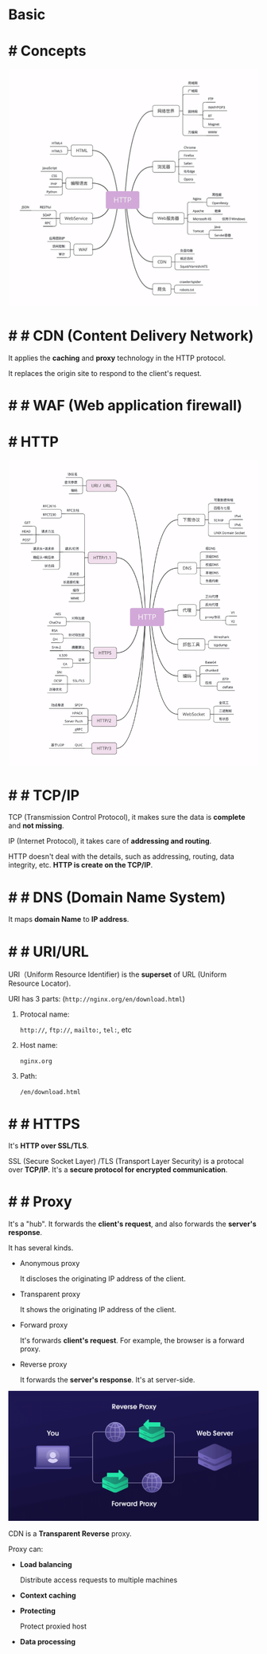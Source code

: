 #  Basic

# #  Concepts

![road-map](./img/road-map.png)

# # #  CDN (Content Delivery Network)

It applies the **caching** and **proxy** technology in the HTTP protocol.

It replaces the origin site to respond to the client's request.

# # #  WAF (Web application firewall)

# #  HTTP

![http](./img/http.png)


# # #  TCP/IP

TCP (Transmission Control Protocol), it makes sure the data is **complete** and **not missing**.

IP (Internet Protocol), it takes care of **addressing and routing**.

HTTP doesn't deal with the details, such as addressing, routing, data integrity, etc. **HTTP is create on the TCP/IP**.

# # #  DNS (Domain Name System)

It maps **domain Name** to **IP address**.

# # #  URI/URL

URI（Uniform Resource Identifier) is the **superset** of URL (Uniform Resource Locator).

URI has 3 parts: (`http://nginx.org/en/download.html`)

1. Protocal name: 
   
   `http://`, `ftp://`, `mailto:`, `tel:`, etc

2. Host name:

    `nginx.org`

3. Path:

    `/en/download.html`

# # #  HTTPS

It's **HTTP over SSL/TLS**.

SSL (Secure Socket Layer) /TLS (Transport Layer Security) is a protocal over **TCP/IP**. It's a **secure protocol for encrypted communication**.

# # #  Proxy

It's a "hub". It forwards the **client's request**, and also forwards the **server's response**.

It has several kinds.

- Anonymous proxy

  It discloses the originating IP address of the client.

- Transparent proxy

  It shows the originating IP address of the client.

- Forward proxy

  It's forwards **client's request**. For example, the browser is a forward proxy.

- Reverse proxy

  It forwards the **server's response**. It's at server-side.

![forward-reverse](./img/forward-reverse.png)

CDN is a **Transparent Reverse** proxy.

Proxy can:

- **Load balancing**
  
  Distribute access requests to multiple machines

- **Context caching**

- **Protecting**

  Protect proxied host

- **Data processing**